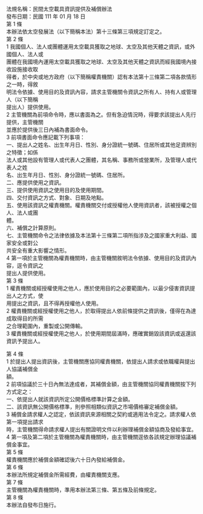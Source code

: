 法規名稱：民間太空載具資訊提供及補償辦法  
發布日期：民國 111 年 01 月 18 日  
第 1 條  
本辦法依太空發展法（以下簡稱本法）第十三條第三項規定訂定之。  
第 2 條  
1 我國個人、法人或團體運用太空載具獲取之地球、太空及其他天體之資訊，或外國個人、法人或  
團體在我國境內運用太空載具獲取之地球、太空及其他天體之資訊而經我國境內接收設施接收取  
得者，於中央或地方政府（以下簡稱權責機關）認有本法第十三條第二項各款情形之一時，得敘  
明法令依據、使用目的及資訊內容，請求主管機關令資訊之所有人、持有人或管理人（以下簡稱  
提出人）提供使用。  
2 主管機關為前項命令時，應以書面為之。但有急迫情況時，得要求該提出人先行提供，主管機關  
並應於提供後三日內補為書面命令。  
3 前項書面命令應記載下列事項：  
一、提出人之姓名、出生年月日、性別、身分證統一號碼、住居所或其他足資辨別之特徵；如係  
法人或其他設有管理人或代表人之團體，其名稱、事務所或營業所，及管理人或代表人之姓  
名、出生年月日、性別、身分證統一號碼、住居所。  
二、應提供使用之資訊。  
三、提供使用資訊之使用目的及使用期間。  
四、交付資訊之方式、對象、日期及地點。  
五、使用該資訊之權責機關。權責機關交付或授權他人使用資訊者，該被授權之個人、法人或團  
體。  
六、補償之計算原則。  
七、主管機關命令之法律依據及本法第十三條第二項所指涉及之國家重大利益、國家安全或對公  
共安全有重大影響之情形。  
4 第一項於主管機關為權責機關時，由主管機關敘明法令依據、使用目的及資訊內容，逕令資訊之  
提出人提供使用。  
第 3 條  
1 權責機關或經授權使用之他人，應於使用目的之必要範圍內，以最少侵害資訊提出人之方式，使  
用提出之資訊，且不得再授權他人使用。  
2 權責機關或經授權使用之他人，於取得提出人依前條提供之資訊後，僅得在為達成取得目的所需  
之合理範圍內，重製或公開傳輸。  
3 權責機關或經授權使用之他人，於使用期間屆滿時，應確實銷毀該資訊或返還該資訊予提出人。  


第 4 條  
1 於提出人提出資訊後，主管機關應協同權責機關，依提出人請求或依職權與提出人協議補償金  
額。  
2 前項協議於三十日內無法達成者，其補償金額，由主管機關協同權責機關按下列方式定之：  
一、依提出人就該資訊所定公開價格標準計算之金額。  
二、該資訊無公開價格標準，則參照相類似資訊之市場價格審定補償金額。  
3 補償金請求權人之認定，依該資訊來源相關之契約或適用法令定之。請求權人依第一項提出請求  
時，主管機關得命請求權人提出有關證明文件以利辦理補償金額協商及發給事宜。  
4 第一項及第二項於主管機關為權責機關時，由主管機關逕依各該規定辦理協議補償金事宜。  
第 5 條  
權責機關應於補償金額確認後六十日內發給補償金。  
第 6 條  
本辦法所規定補償金所需經費，由權責機關支應。  
第 7 條  
主管機關為權責機關時，準用本辦法第三條、第五條及前條規定。  
第 8 條  
本辦法自發布日施行。  


